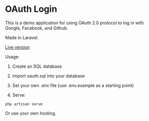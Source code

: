 # OAuth Login

This is a demo application for using OAuth 2.0 protocol to log in with Google, Facebook, and Github.

Made in Laravel.

[Live version](https://pacific-island-06123.herokuapp.com/)

Usage:

1. Create an SQL database

2. Import oauth.sql into your database

3. Set your own .env file (use .env.example as a starting point)

4. Serve:
```
php artisan serve
```

Or use your own hosting.
